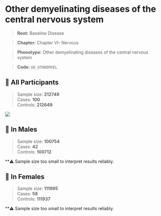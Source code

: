 # Other demyelinating diseases of the central nervous system

> **Root:** Baseline Disease  

> **Chapter:** Chapter VI- Nervous  

> **Phenotype:** Other demyelinating diseases of the central nervous system  

> **Code:** `G6_OTHDEMYEL`

## 🧪 All Participants  
> Sample size: **212749**  
> Cases: **100**  
> Controls: **212649**
<img src="/Disease/Figures/ALL/Baseline/G6_OTHDEMYEL.png"/>
<CsvTable src="/Disease/Data/ALL/Baseline/LG_G6_OTHDEMYEL.csv" label="🔍 View full results" />

## 👨 In Males  
> Sample size: **100754**  
> Cases: **42**  
> Controls: **100712**

**⚠️ Sample size too small to interpret results reliably.

## 👩 In Females  
> Sample size: **111995**  
> Cases: **58**  
> Controls: **111937**

**⚠️ Sample size too small to interpret results reliably.
